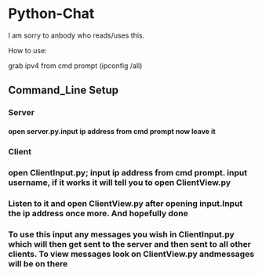# Python-Chat
I am sorry to anbody who reads/uses this.

How to use:

grab ipv4 from cmd prompt (ipconfig /all)

## __Command_Line Setup__

### __Server__

#### open server.py.input ip address from cmd prompt now leave it

### __Client__

### open ClientInput.py; input ip address from cmd prompt. input username, if it works it will tell you to open ClientView.py

### Listen to it and open ClientView.py **after** opening input.Input the ip address once more. And hopefully done

### To use this input any messages you wish in ClientInput.py which will then get sent to the server and then sent to all other clients. To view messages look on ClientView.py andmessages will be on there



